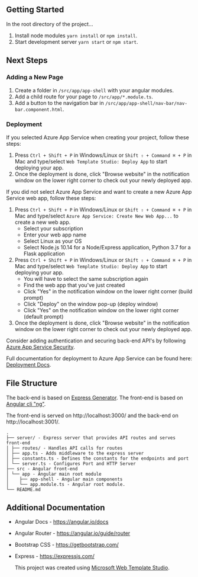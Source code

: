 ﻿## Getting Started

In the root directory of the project...

1. Install node modules `yarn install` or `npm install`.
2. Start development server `yarn start` or `npm start`.

## Next Steps

### Adding a New Page

1. Create a folder in `/src/app/app-shell` with your angular modules.
2. Add a child route for your page to `/src/app/*.module.ts`.
3. Add a button to the navigation bar in `/src/app/app-shell/nav-bar/nav-bar.component.html`.


### Deployment

If you selected Azure App Service when creating your project, follow these steps:

1. Press `Ctrl + Shift + P` in Windows/Linux or `Shift ⇧ + Command ⌘ + P` in Mac and type/select `Web Template Studio: Deploy App` to start deploying your app.
2. Once the deployment is done, click "Browse website" in the notification window on the lower right corner to check out your newly deployed app.

If you did not select Azure App Service and want to create a new Azure App Service web app, follow these steps:

1. Press `Ctrl + Shift + P` in Windows/Linux or `Shift ⇧ + Command ⌘ + P` in Mac and type/select `Azure App Service: Create New Web App...` to create a new web app.
   - Select your subscription
   - Enter your web app name
   - Select Linux as your OS
   - Select Node.js 10.14 for a Node/Express application, Python 3.7 for a Flask application
2. Press `Ctrl + Shift + P` in Windows/Linux or `Shift ⇧ + Command ⌘ + P` in Mac and type/select `Web Template Studio: Deploy App` to start deploying your app.
   - You will have to select the same subscription again
   - Find the web app that you've just created
   - Click "Yes" in the notification window on the lower right corner (build prompt)
   - Click "Deploy" on the window pop-up (deploy window)
   - Click "Yes" on the notification window on the lower right corner (default prompt)
3. Once the deployment is done, click "Browse website" in the notification window on the lower right corner to check out your newly deployed app.

Consider adding authentication and securing back-end API's by following [Azure App Service Security](https://docs.microsoft.com/en-us/azure/app-service/overview-security).

Full documentation for deployment to Azure App Service can be found here: [Deployment Docs](https://github.com/Microsoft/WebTemplateStudio/blob/dev/docs/deployment.md).

## File Structure

The back-end is based on [Express Generator](https://expressjs.com/en/starter/generator.html).
The front-end is based on [Angular cli "ng"](https://angular.io/cli).

The front-end is served on http://localhost:3000/ and the back-end on http://localhost:3001/.

```
.
├── server/ - Express server that provides API routes and serves front-end
│ ├── routes/ - Handles API calls for routes
│ ├── app.ts - Adds middleware to the express server
│ ├── constants.ts - Defines the constants for the endpoints and port
│ └── server.ts - Configures Port and HTTP Server
├── src - Angular front-end
│ └── app - Angular main root module
│    ├── app-shell - Angular main components
│    └── app.module.ts - Angular root module.
└── README.md
```

## Additional Documentation

- Angular Docs - https://angular.io/docs
- Angular Router - https://angular.io/guide/router

- Bootstrap CSS - https://getbootstrap.com/
- Express - https://expressjs.com/


  This project was created using [Microsoft Web Template Studio](https://github.com/Microsoft/WebTemplateStudio).
